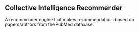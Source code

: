 Collective Intelligence Recommender
---

A recommender engine that makes recommendations based on papers/authors from the PubMed database.